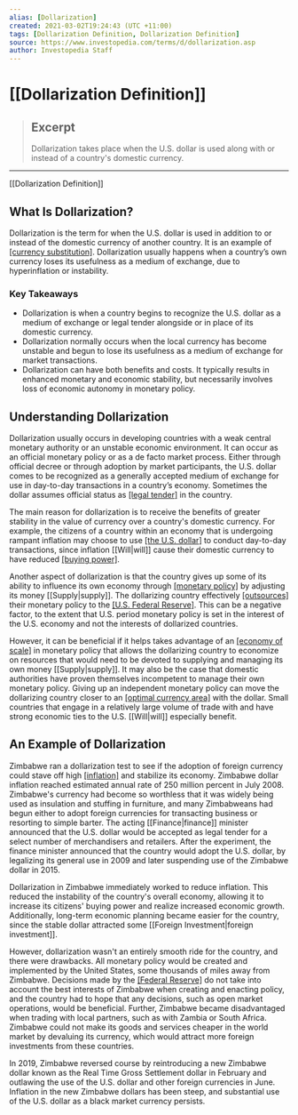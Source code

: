 ```yaml
---
alias: [Dollarization]
created: 2021-03-02T19:24:43 (UTC +11:00)
tags: [Dollarization Definition, Dollarization Definition]
source: https://www.investopedia.com/terms/d/dollarization.asp
author: Investopedia Staff
---
```


# [[Dollarization Definition]]

> ## Excerpt
> Dollarization takes place when the U.S. dollar is used along with or instead of a country's domestic currency.

---

[[Dollarization Definition]]
## What Is Dollarization?

Dollarization is the term for when the U.S. dollar is used in addition to or instead of the domestic currency of another country. It is an example of [[currency substitution]](https://www.investopedia.com/terms/c/currency-substitution.asp). Dollarization usually happens when a country’s own currency loses its usefulness as a medium of exchange, due to hyperinflation or instability.

### Key Takeaways

-   Dollarization is when a country begins to recognize the U.S. dollar as a medium of exchange or legal tender alongside or in place of its domestic currency.
-   Dollarization normally occurs when the local currency has become unstable and begun to lose its usefulness as a medium of exchange for market transactions.
-   Dollarization can have both benefits and costs. It typically results in enhanced monetary and economic stability, but necessarily involves loss of economic autonomy in monetary policy.

## Understanding Dollarization

Dollarization usually occurs in developing countries with a weak central monetary authority or an unstable economic environment. It can occur as an official monetary policy or as a de facto market process. Either through official decree or through adoption by market participants, the U.S. dollar comes to be recognized as a generally accepted medium of exchange for use in day-to-day transactions in a country’s economy. Sometimes the dollar assumes official status as [[legal tender]](https://www.investopedia.com/terms/l/legal-tender.asp) in the country.

The main reason for dollarization is to receive the benefits of greater stability in the value of currency over a country's domestic currency. For example, the citizens of a country within an economy that is undergoing rampant inflation may choose to use [[the U.S. dollar]](https://www.investopedia.com/articles/forex/040915/countries-use-us-dollar.asp) to conduct day-to-day transactions, since inflation [[Will|will]] cause their domestic currency to have reduced [[buying power]](https://www.investopedia.com/terms/b/buyingpower.asp). 

Another aspect of dollarization is that the country gives up some of its ability to influence its own economy through [[monetary policy]](https://www.investopedia.com/terms/m/monetarypolicy.asp) by adjusting its money [[Supply|supply]]. The dollarizing country effectively [[outsources]](https://www.investopedia.com/terms/o/outsourcing.asp) their monetary policy to the [[U.S. Federal Reserve]](https://www.investopedia.com/terms/f/federalreservebank.asp). This can be a negative factor, to the extent that U.S. period monetary policy is set in the interest of the U.S. economy and not the interests of dollarized countries.

However, it can be beneficial if it helps takes advantage of an [[economy of scale]](https://www.investopedia.com/terms/e/economiesofscale.asp) in monetary policy that allows the dollarizing country to economize on resources that would need to be devoted to supplying and managing its own money [[Supply|supply]]. It may also be the case that domestic authorities have proven themselves incompetent to manage their own monetary policy. Giving up an independent monetary policy can move the dollarizing country closer to an [[optimal currency area]](https://www.investopedia.com/terms/f/federalreservebank.asp) with the dollar. Small countries that engage in a relatively large volume of trade with and have strong economic ties to the U.S. [[Will|will]] especially benefit.

## An Example of Dollarization

Zimbabwe ran a dollarization test to see if the adoption of foreign currency could stave off high [[inflation]](https://www.investopedia.com/terms/i/inflation.asp) and stabilize its economy. Zimbabwe dollar inflation reached estimated annual rate of 250 million percent in July 2008. Zimbabwe's currency had become so worthless that it was widely being used as insulation and stuffing in furniture, and many Zimbabweans had begun either to adopt foreign currencies for transacting business or resorting to simple barter. The acting [[Finance|finance]] minister announced that the U.S. dollar would be accepted as legal tender for a select number of merchandisers and retailers. After the experiment, the finance minister announced that the country would adopt the U.S. dollar, by legalizing its general use in 2009 and later suspending use of the Zimbabwe dollar in 2015.

Dollarization in Zimbabwe immediately worked to reduce inflation. This reduced the instability of the country's overall economy, allowing it to increase its citizens' buying power and realize increased economic growth. Additionally, long-term economic planning became easier for the country, since the stable dollar attracted some [[Foreign Investment|foreign investment]].

However, dollarization wasn't an entirely smooth ride for the country, and there were drawbacks. All monetary policy would be created and implemented by the United States, some thousands of miles away from Zimbabwe. Decisions made by the [[Federal Reserve]](https://www.investopedia.com/terms/f/federalreservebank.asp) do not take into account the best interests of Zimbabwe when creating and enacting policy, and the country had to hope that any decisions, such as open market operations, would be beneficial. Further, Zimbabwe became disadvantaged when trading with local partners, such as with Zambia or South Africa. Zimbabwe could not make its goods and services cheaper in the world market by devaluing its currency, which would attract more foreign investments from these countries.

In 2019, Zimbabwe reversed course by reintroducing a new Zimbabwe dollar known as the Real Time Gross Settlement dollar in February and outlawing the use of the U.S. dollar and other foreign currencies in June. Inflation in the new Zimbabwe dollars has been steep, and substantial use of the U.S. dollar as a black market currency persists.
